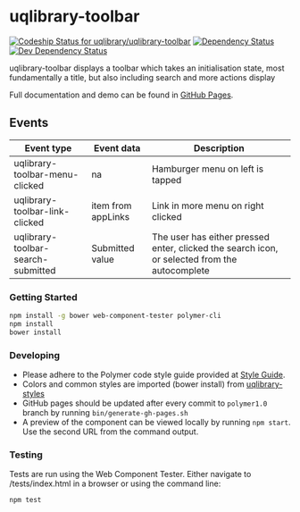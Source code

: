 # uqlibrary-toolbar

[![Codeship Status for uqlibrary/uqlibrary-toolbar](https://app.codeship.com/projects/64d70e20-e425-0133-076d-5e6dd4ce3e38/status?branch=polymer1.0)](https://app.codeship.com/projects/146247)
[![Dependency Status](https://david-dm.org/uqlibrary/uqlibrary-toolbar.svg)](https://david-dm.org/uqlibrary/uqlibrary-toolbar)
[![Dev Dependency Status](https://david-dm.org/uqlibrary/uqlibrary-toolbar/dev-status.svg)](https://david-dm.org/uqlibrary/uqlibrary-toolbar?type=dev)

uqlibrary-toolbar displays a toolbar which takes an initialisation state, most fundamentally a title, but also including search and more actions display

Full documentation and demo can be found in [GitHub Pages](https://uqlibrary.github.io/uqlibrary-training/uqlibrary-training/).

## Events

| Event type                            | Event data             | Description                                                                                   |
| ------------------------------------- | ---------------------- | --------------------------------------------------------------------------------------------- |
| uqlibrary-toolbar-menu-clicked        | na                     | Hamburger menu on left is tapped                                                              |
| uqlibrary-toolbar-link-clicked        | item from appLinks     | Link in more menu on right clicked                                                            |
| uqlibrary-toolbar-search-submitted    | Submitted value        | The user has either pressed enter, clicked the search icon, or selected from the autocomplete |

### Getting Started

```sh
npm install -g bower web-component-tester polymer-cli
npm install
bower install
```

### Developing

* Please adhere to the Polymer code style guide provided at [Style Guide](http://polymerelements.github.io/style-guide/).
* Colors and common styles are imported (bower install) from [uqlibrary-styles](http://github.com/uqlibrary/uqlibrary-styles)
* GitHub pages should be updated after every commit to `polymer1.0` branch by running `bin/generate-gh-pages.sh`
* A preview of the component can be viewed locally by running `npm start`. Use the second URL from the command output.

### Testing

Tests are run using the Web Component Tester. Either navigate to /tests/index.html in a browser or using the command line:

```sh
npm test
```
